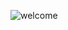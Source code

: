 ![welcome](https://user-images.githubusercontent.com/53159393/133920697-1774feaf-442c-4a55-b362-0e4c1cb9f339.png)
